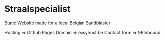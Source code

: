 # Straalspecialist
Static Website made for a local Belgian Sandblaster

Hosting => Github Pages
Domain => easyhost.be
Contact form => 99Inbound
